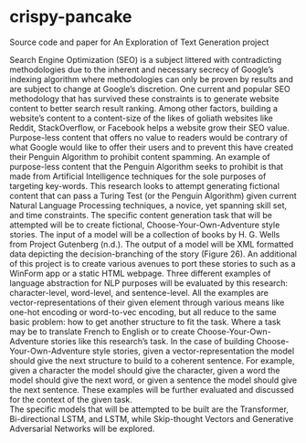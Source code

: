 # crispy-pancake
Source code and paper for An Exploration of Text Generation project

Search Engine Optimization (SEO) is a subject littered with contradicting methodologies due to the inherent and necessary secrecy of Google’s indexing algorithm where methodologies can only be proven by results and are subject to change at Google’s discretion. One current and popular SEO methodology that has survived these constraints is to generate website content to better search result ranking. Among other factors, building a website’s content to a content-size of the likes of goliath websites like Reddit, StackOverflow, or Facebook helps a website grow their SEO value. Purpose-less content that offers no value to readers would be contrary of what Google would like to offer their users and to prevent this have created their Penguin Algorithm to prohibit content spamming. An example of purpose-less content that the Penguin Algorithm seeks to prohibit is that made from Artificial Intelligence techniques for the sole purposes of targeting key-words. This research looks to attempt generating fictional content that can pass a Turing Test (or the Penguin Algorithm) given current Natural Language Processing techniques, a novice, yet spanning skill set, and time constraints.
The specific content generation task that will be attempted will be to create fictional, Choose-Your-Own-Adventure style stories. The input of a model will be a collection of books by H. G. Wells from Project Gutenberg (n.d.). The output of a model will be XML formatted data depicting the decision-branching of the story (Figure 26). An additional of this project is to create various avenues to port these stories to such as a WinForm app or a static HTML webpage.
Three different examples of language abstraction for NLP purposes will be evaluated by this research: character-level, word-level, and sentence-level. All the examples are vector-representations of their given element through various means like one-hot encoding or word-to-vec encoding, but all reduce to the same basic problem: how to get another structure to fit the task. Where a task may be to translate French to English or to create Choose-Your-Own-Adventure stories like this research’s task. In the case of building Choose-Your-Own-Adventure style stories, given a vector-representation the model should give the next structure to build to a coherent sentence. For example, given a character the model should give the character, given a word the model should give the next word, or given a sentence the model should give the next sentence. These examples will be further evaluated and discussed for the context of the given task.  
The specific models that will be attempted to be built are the Transformer, Bi-directional LSTM, and LSTM, while Skip-thought Vectors and Generative Adversarial Networks will be explored. 
